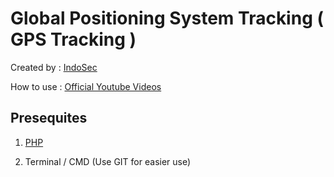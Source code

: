 # Global Positioning System Tracking ( GPS Tracking )
  
Created by : [IndoSec](https://github.com/indosecid)

How to use : [Official Youtube Videos](https://www.youtube.com/watch?v=jDipLzjd14s)

## Presequites

1. [PHP](php.net/downloads.php)

2. Terminal / CMD (Use GIT for easier use)
